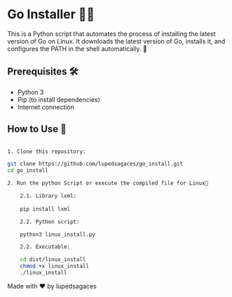 # Go Installer 🐹🚀

This is a Python script that automates the process of installing the latest version of Go on Linux. It downloads the latest version of Go, installs it, and configures the PATH in the shell automatically. 🎉

## Prerequisites 🛠️

- Python 3
- Pip (to install dependencies)
- Internet connection

## How to Use 📖


```bash

1. Clone this repository: 

git clone https://github.com/lupedsagaces/go_install.git
cd go_install

2. Run the python Script or execute the compiled file for Linux🚀

    2.1. Library lxml:    
    
    pip install lxml

    2.2. Python script:

    python3 linux_install.py

    2.2. Executable:

    cd dist/linux_install
    chmod +x linux_install
    ./linux_install

```

Made with ❤️ by lupedsagaces
